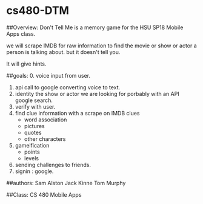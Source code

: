 # cs480-DTM
##Overview:
Don't Tell Me is a memory game for the HSU SP18 Mobile Apps class.

we will scrape IMDB  for raw information to find the movie or show or actor a person is talking about.  but it doesn't tell you.

It will give hints.  

##goals:
0. voice input from user.
1. api call to google converting voice to text.
2. identity the show or actor we are looking for porbably with an API google search.  
3. verify with user.
4. find clue information with a scrape on IMDB
	clues
	- word association 
	- pictures
	- quotes
	- other characters
5. gameification 
	- points
	- levels
6. sending challenges to friends.
7. signin : google.





##authors:
Sam Alston
Jack Kinne
Tom Murphy

##Class:
CS 480 Mobile Apps


